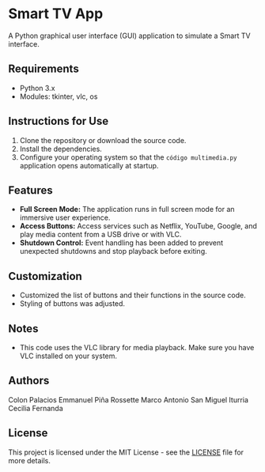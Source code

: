 # Smart TV App

A Python graphical user interface (GUI) application to simulate a Smart TV interface.

## Requirements

- Python 3.x
- Modules: tkinter, vlc, os

## Instructions for Use

1. Clone the repository or download the source code.
2. Install the dependencies.
3. Configure your operating system so that the `código multimedia.py` application opens automatically at startup.

## Features

- **Full Screen Mode:** The application runs in full screen mode for an immersive user experience.
- **Access Buttons:** Access services such as Netflix, YouTube, Google, and play media content from a USB drive or with VLC.
- **Shutdown Control:** Event handling has been added to prevent unexpected shutdowns and stop playback before exiting.

## Customization

- Customized the list of buttons and their functions in the source code.
- Styling of buttons was adjusted.

## Notes

- This code uses the VLC library for media playback. Make sure you have VLC installed on your system.

## Authors
Colon Palacios Emmanuel
Piña Rossette Marco Antonio
San Miguel Iturria Cecilia Fernanda

## License

This project is licensed under the MIT License - see the [LICENSE](LICENSE) file for more details.
